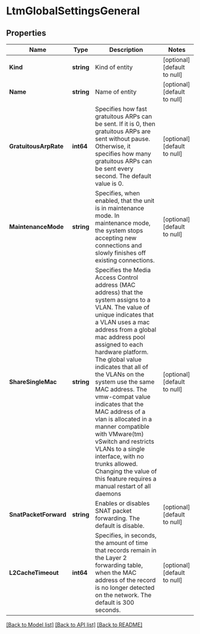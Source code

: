 # LtmGlobalSettingsGeneral

## Properties
Name | Type | Description | Notes
------------ | ------------- | ------------- | -------------
**Kind** | **string** | Kind of entity | [optional] [default to null]
**Name** | **string** | Name of entity | [optional] [default to null]
**GratuitousArpRate** | **int64** | Specifies how fast gratuitous ARPs can be sent. If it is 0, then gratuitous ARPs are sent without pause. Otherwise, it specifies how many gratuitous ARPs can be sent every second. The default value is 0. | [optional] [default to null]
**MaintenanceMode** | **string** | Specifies, when enabled, that the unit is in maintenance mode. In maintenance mode, the system stops accepting new connections and slowly finishes off existing connections. | [optional] [default to null]
**ShareSingleMac** | **string** | Specifies the Media Access Control address (MAC address) that the system assigns to a VLAN. The value of unique indicates that a VLAN uses a mac address from a global mac address pool assigned to each hardware platform. The global value indicates that all of the VLANs on the system use the same MAC address.  The vmw-compat value indicates that the MAC address of a vlan is allocated in a manner compatible with VMware(tm) vSwitch and restricts VLANs to a single interface, with no trunks allowed.  Changing the value of this feature requires a manual restart of all daemons | [optional] [default to null]
**SnatPacketForward** | **string** | Enables or disables SNAT packet forwarding. The default is disable. | [optional] [default to null]
**L2CacheTimeout** | **int64** | Specifies, in seconds, the amount of time that records remain in the Layer 2 forwarding table, when the MAC address of the record is no longer detected on the network. The default is 300 seconds. | [optional] [default to null]

[[Back to Model list]](../README.md#documentation-for-models) [[Back to API list]](../README.md#documentation-for-api-endpoints) [[Back to README]](../README.md)


